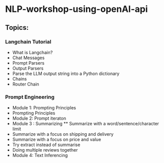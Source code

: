 # NLP-workshop-using-openAI-api

## Topics:

### Langchain Tutorial
* What is Langchain?
* Chat Messages
* Prompt Parsers
* Output Parsers
* Parse the LLM output string into a Python dictionary
* Chains
* Router Chain

### Prompt Engineering
* Module 1: Prompting Principles
* Prompting Principles
* Module 2: Prompt iteraton
* Module 3 : Summarizing
** Summarize with a word/sentence/character limit
* Summarize with a focus on shipping and delivery
* Summarize with a focus on price and value
* Try extract instead of summarise
* Doing multiple reviews together
* Module 4: Text Inferencing

